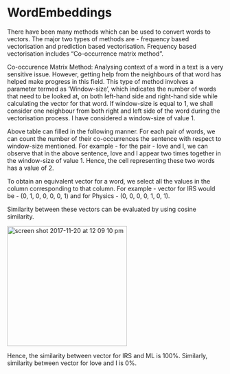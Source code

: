 # WordEmbeddings

There have been many methods which can be used to convert words to vectors. The major two types of methods are - frequency based vectorisation and prediction based vectorisation. Frequency based vectorisation includes “Co-occurrence matrix method”.

Co-occurence Matrix Method:
Analysing context of a word in a text is a very sensitive issue. However, getting help from the neighbours of that word has helped make progress in this field. This type of method involves a parameter termed as ‘Window-size’, which indicates the number of words that need to be looked at, on both left-hand side and right-hand side while calculating the vector for that word. If window-size is equal to 1, we shall consider one neighbour from both right and left side of the word during the vectorisation process. I  have   considered   a   window-size   of   value   1.


Above table can filled in the following manner. For each pair of words, we can count the number of their co-occurrences the sentence with respect to window-size mentioned. For example - for the pair - love and I, we can observe that in the above sentence, love and I appear two times together in the window-size of value 1. Hence, the cell representing   these   two   words   has   a   value   of   2.

To obtain an equivalent vector for a word, we select all the values in the column corresponding to that column. For example - vector for IRS would be - (0, 1, 0, 0, 0, 0, 1) and for   Physics   -   (0,   0,   0,   0,   1,   0,   1).

Similarity between these vectors can be evaluated by using cosine similarity.

<img width="279" alt="screen shot 2017-11-20 at 12 09 10 pm" src="https://user-images.githubusercontent.com/10357045/33005465-e8823c60-cdeb-11e7-826c-ae055c64d9a1.png">

Hence, the similarity between vector for IRS and ML is 100%. Similarly, similarity between vector for love and I is 0%.
